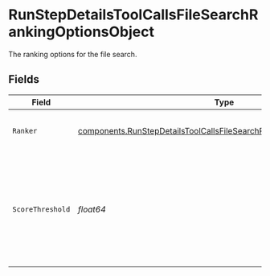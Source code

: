 # RunStepDetailsToolCallsFileSearchRankingOptionsObject

The ranking options for the file search.


## Fields

| Field                                                                                                                                                            | Type                                                                                                                                                             | Required                                                                                                                                                         | Description                                                                                                                                                      |
| ---------------------------------------------------------------------------------------------------------------------------------------------------------------- | ---------------------------------------------------------------------------------------------------------------------------------------------------------------- | ---------------------------------------------------------------------------------------------------------------------------------------------------------------- | ---------------------------------------------------------------------------------------------------------------------------------------------------------------- |
| `Ranker`                                                                                                                                                         | [components.RunStepDetailsToolCallsFileSearchRankingOptionsObjectRanker](../../models/components/runstepdetailstoolcallsfilesearchrankingoptionsobjectranker.md) | :heavy_check_mark:                                                                                                                                               | The ranker used for the file search.                                                                                                                             |
| `ScoreThreshold`                                                                                                                                                 | *float64*                                                                                                                                                        | :heavy_check_mark:                                                                                                                                               | The score threshold for the file search. All values must be a floating point number between 0 and 1.                                                             |